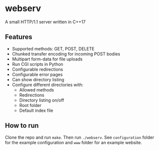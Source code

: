 # webserv
A small HTTP/1.1 server written in C++17

## Features
* Supported methods: GET, POST, DELETE
* Chunked transfer encoding for incoming POST bodies
* Multipart form-data for file uploads
* Run CGI scripts in Python
* Configurable redirections
* Configurable error pages
* Can show directory listing
* Configure different directories with:
    * Allowed methods
    * Redirections
    * Directory listing on/off
    * Root folder
    * Default index file

## How to run
Clone the repo and run `make`. 
Then run `./webserv`. 
See `configuration` folder for the example configuration and `www` folder for an example website. 
